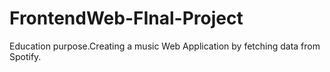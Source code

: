 # FrontendWeb-FInal-Project
Education purpose.Creating a music Web Application by fetching data from Spotify. 
